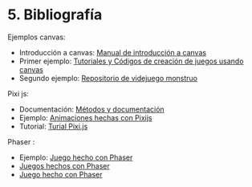# 5. Bibliografía

Ejemplos canvas:

* Introducción a canvas: [Manual de introducción a canvas](http://www.jesrey.hol.es/DOCS/HTML5/manual-canvas-html5.pdf)
* Primer ejemplo: [Tutoriales y Códigos de creación de juegos usando canvas](https://github.com/joshuape)
* Segundo ejemplo: [Repositorio de videjuego monstruo](https://github.com/lostdecade/simple_canvas_game.git)

Pixi js:

* Documentación: [Métodos y documentación](http://pixijs.github.io/docs/)
* Ejemplo: [Animaciones hechas con Pixijs](http://pixijs.github.io/examples/#/basics)
* Tutorial: [Turial Pixi.js](https://github.com/kittykatattack/learningPixi.git)

Phaser :

* Ejemplo: [Juego hecho con Phaser](http://codepen.io/photonstorm/pen/PwOjPr?editors=001)
* [Juegos hechos con Phaser](http://pgl.ilinov.eu/)
* [Juego hecho con Phaser](http://codepen.io/photonstorm/pen/NPMRaq?editors=001)
